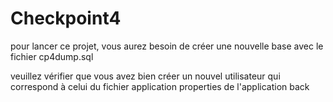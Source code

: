 # Checkpoint4

pour lancer ce projet, vous aurez besoin de créer une nouvelle base avec le fichier cp4dump.sql

veuillez vérifier que vous avez bien créer un nouvel utilisateur qui correspond à celui du fichier application properties de l'application back